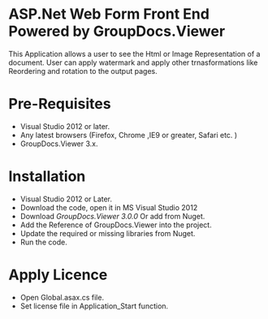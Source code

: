 # ASP.Net Web Form Front End Powered by GroupDocs.Viewer

This Application allows a user to see the Html or Image Representation of a document. User can apply watermark and apply other trnasformations like Reordering and rotation to the output pages.

# Pre-Requisites

* Visual Studio 2012 or later.
* Any latest browsers (Firefox, Chrome ,IE9 or greater, Safari etc. )
* GroupDocs.Viewer 3.x.


# Installation

* Visual Studio 2012 or Later.
* Download the code, open it in MS Visual Studio 2012 
* Download *GroupDocs.Viewer 3.0.0* Or add from Nuget.
* Add the Reference of GroupDocs.Viewer into the project.
* Update the required or missing libraries from Nuget.
* Run the code.

# Apply Licence

* Open Global.asax.cs file.
* Set license file in Application_Start function.
